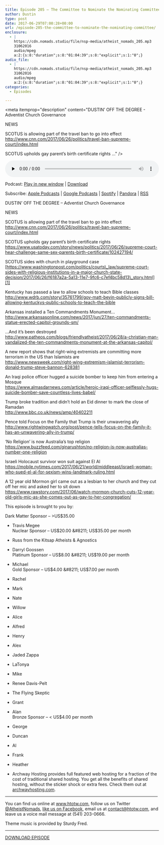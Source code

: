 ```yaml
---
title: ﻿Episode 205 – The Committee to Nominate the Nominating Committee
author: Dustin
type: post
date: 2017-06-29T07:00:28+00:00
url: /﻿episode-205-the-committee-to-nominate-the-nominating-committee/
enclosure:
  - |
    https://cdn.nomads.studio/file/nsp-media/atheist_nomads_205.mp3
    31062016
    audio/mpeg
    a:2:{s:8:"duration";s:8:"01:04:39";s:8:"explicit";s:1:"0";}
audio_file:
  - |
    https://cdn.nomads.studio/file/nsp-media/atheist_nomads_205.mp3
    31062016
    audio/mpeg
    a:2:{s:8:"duration";s:8:"01:04:39";s:8:"explicit";s:1:"0";}
categories:
  - Episodes

---
```

<div itemscope itemtype="http://schema.org/AudioObject">
  <meta itemprop="name" content="﻿Episode 205 &#8211; The Committee to Nominate the Nominating Committee" />
  
  <meta itemprop="uploadDate" content="2017-06-29T01:00:28-06:00" />
  
  <meta itemprop="encodingFormat" content="audio/mpeg" />
  
  <meta itemprop="duration" content="PT1H04M39S" />
  
  <meta itemprop="description" content="DUSTIN’ OFF THE DEGREE - Adventist Church Governance

NEWS

SCOTUS is allowing part of the travel ban to go into effect
http://www.cnn.com/2017/06/26/politics/travel-ban-supreme-court/index.html

SCOTUS upholds gay parent’s birth certificate rights
 ..." />
  
  <meta itemprop="contentUrl" content="https://dts.podtrac.com/redirect.mp3/cdn.nomads.studio/file/nsp-media/atheist_nomads_205.mp3" />
  
  <meta itemprop="contentSize" content="29.6" />
  </p> 
  
  <div class="powerpress_player" id="powerpress_player_8468">
    <audio class="wp-audio-shortcode" id="audio-1569-212" preload="none" style="width: 100%;" controls="controls"><source type="audio/mpeg" src="https://dts.podtrac.com/redirect.mp3/cdn.nomads.studio/file/nsp-media/atheist_nomads_205.mp3?_=212" /><a href="https://dts.podtrac.com/redirect.mp3/cdn.nomads.studio/file/nsp-media/atheist_nomads_205.mp3">https://dts.podtrac.com/redirect.mp3/cdn.nomads.studio/file/nsp-media/atheist_nomads_205.mp3</a></audio>
  </div>
</div>

<p class="powerpress_links powerpress_links_mp3">
  Podcast: <a href="https://dts.podtrac.com/redirect.mp3/cdn.nomads.studio/file/nsp-media/atheist_nomads_205.mp3" class="powerpress_link_pinw" target="_blank" title="Play in new window" onclick="return powerpress_pinw('https://htotw.com/?powerpress_pinw=1569-podcast');" rel="nofollow">Play in new window</a> | <a href="https://dts.podtrac.com/redirect.mp3/cdn.nomads.studio/file/nsp-media/atheist_nomads_205.mp3" class="powerpress_link_d" title="Download" rel="nofollow" download="atheist_nomads_205.mp3">Download</a>
</p>

<p class="powerpress_links powerpress_subscribe_links">
  Subscribe: <a href="https://podcasts.apple.com/us/podcast/humanists-take-on-the-world/id530050098?mt=2&ls=1" class="powerpress_link_subscribe powerpress_link_subscribe_itunes" target="_blank" title="Subscribe on Apple Podcasts" rel="nofollow">Apple Podcasts</a> | <a href="https://www.google.com/podcasts?feed=aHR0cDovL2F0aGVpc3Rub21hZHMubGlic3luLmNvbS9yc3M%3D" class="powerpress_link_subscribe powerpress_link_subscribe_googleplay" target="_blank" title="Subscribe on Google Podcasts" rel="nofollow">Google Podcasts</a> | <a href="https://open.spotify.com/show/3LzK2xZGike6Tc1GEMtMbr?si=LieN9SNuTpq96smuaUsH8A" class="powerpress_link_subscribe powerpress_link_subscribe_spotify" target="_blank" title="Subscribe on Spotify" rel="nofollow">Spotify</a> | <a href="https://www.pandora.com/podcast/atheist-nomads/PC:10122?corr=62071012&part=ug" class="powerpress_link_subscribe powerpress_link_subscribe_pandora" target="_blank" title="Subscribe on Pandora" rel="nofollow">Pandora</a> | <a href="https://htotw.com/feed/podcast/" class="powerpress_link_subscribe powerpress_link_subscribe_rss" target="_blank" title="Subscribe via RSS" rel="nofollow">RSS</a>
</p>

DUSTIN’ OFF THE DEGREE &#8211; Adventist Church Governance

NEWS

SCOTUS is allowing part of the travel ban to go into effect  
<http://www.cnn.com/2017/06/26/politics/travel-ban-supreme-court/index.html>

SCOTUS upholds gay parent’s birth certificate rights  
 <https://www.usatoday.com/story/news/politics/2017/06/26/supreme-court-hear-challenge-same-sex-parents-birth-certificate/102427194/>

SCOTUS sides with church in playground case  
 [https://www.washingtonpost.com/politics/courts\_law/supreme-court-sides-with-religious-institutions-in-a-major-church-state-decision/2017/06/26/f6187a2a-5a13-11e7-9fc6-c7ef4bc58d13\_story.html][1]

Kentucky has passed a law to allow schools to teach Bible classes  
 <http://www.wdrb.com/story/35761799/gov-matt-bevin-publicly-signs-bill-allowing-kentuckys-public-schools-to-teach-the-bible>

Arkansas installed a Ten Commandments Monument…  
 <http://www.arkansasonline.com/news/2017/jun/27/ten-commandments-statue-erected-capitol-grounds-sm/>

&#8230;And it’s been destroyed  
 <http://www.patheos.com/blogs/friendlyatheist/2017/06/28/a-christian-man-vandalized-the-ten-commandments-monument-at-the-arkansas-capitol/>

A new report shows that right-wing extremists are committing more terrorism in the US than Islamists are  
 <http://www.newsweek.com/right-wing-extremism-islamist-terrorism-donald-trump-steve-bannon-628381>

An Iraqi police officer hugged a suicide bomber to keep him from entering a Mosque  
 <https://www.almasdarnews.com/article/heroic-iraqi-officer-selflessly-hugs-suicide-bomber-save-countless-lives-babel/>

Trump broke tradition and didn’t hold an Eid dinner to mark the close of Ramadan  
 <http://www.bbc.co.uk/news/amp/40402211>

Pence told Focus on the Family that Trump is their unwavering ally  
 <http://www.rightwingwatch.org/post/pence-tells-focus-on-the-family-it-has-an-unwavering-ally-in-trump/>

‘No Religion’ is now Australia’s top religion  
 <https://www.buzzfeed.com/ginarushton/no-religion-is-now-australias-number-one-religion>

Israeli Holocaust survivor won suit against El Al  
 <https://mobile.nytimes.com/2017/06/21/world/middleeast/israeli-woman-who-sued-el-al-for-sexism-wins-landmark-ruling.html>

A 12 year old Mormon girl came out as a lesbian to her church and they cut off her mic and asked her to sit down  
 <https://www.rawstory.com/2017/06/watch-mormon-church-cuts-12-year-old-girls-mic-as-she-comes-out-as-gay-to-her-congregation/>

This episode is brought to you by:

Dark Matter Sponsor &#8211; >US$35.00  
* Travis Megee  
Nuclear Sponsor &#8211; US$20.00 &#8211; US$35.00 per month  
* Russ from the Kitsap Atheists & Agnostics  
* Darryl Goossen  
Platinum Sponsor &#8211; US$8.00 &#8211; US$19.00 per month  
* Michael  
Gold Sponsor &#8211; US$4.00 &#8211; US$7.00 per month  
* Rachel  
* Mark  
* Nate  
* Willow  
* Alice  
* Alfred  
* Henry  
* Alex  
* Jaded Zappa  
* LaTonya  
* Mike  
* Renee Davis-Pelt  
* The Flying Skeptic  
* Grant  
* Alan  
Bronze Sponsor &#8211; < US$4.00 per month  
* George  
* Duncan  
* Al  
* Frank  
* Heather

* Archway Hosting provides full featured web hosting for a fraction of the cost of traditional shared hosting. You get all the benefits of shared hosting, without the sticker shock or extra fees. Check them out at <a href="http://archwayhosting.com/" target="_blank" rel="noopener noreferrer">archwayhosting.com</a>.

<hr width="500" />

You can find us online at <a href="https://www.htotw.com/" target="_blank" rel="noopener noreferrer">www.htotw.com</a>, follow us on Twitter <a href="https://twitter.com/AtheistNomads" target="_blank" rel="noopener noreferrer">@AtheistNomads</a>, <a href="https://htotw.com/facebook" target="_blank" rel="noopener noreferrer">like us on Facebook</a>, email us at <contact@htotw.com>, and leave us a voice mail message at (541) 203-0666.

Theme music is provided by Sturdy Fred.

<hr width="”500”" />

[DOWNLOAD EPISODE][2]

 [1]: https://www.washingtonpost.com/politics/courts_law/supreme-court-sides-with-religious-institutions-in-a-major-church-state-decision/2017/06/26/f6187a2a-5a13-11e7-9fc6-c7ef4bc58d13_story.html
 [2]: https://dts.podtrac.com/redirect.mp3/cdn.nomads.studio/file/nsp-media/atheist_nomads_205.mp3